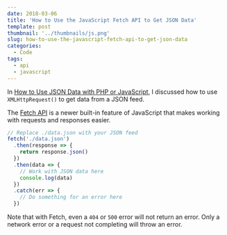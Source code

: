```yaml
---
date: 2018-03-06
title: 'How to Use the JavaScript Fetch API to Get JSON Data'
template: post
thumbnail: '../thumbnails/js.png'
slug: how-to-use-the-javascript-fetch-api-to-get-json-data
categories:
  - Code
tags:
  - api
  - javascript
---
```


In [How to Use JSON Data with PHP or JavaScript](/how-to-use-json-data-with-php-or-javascript/), I discussed how to use `XMLHttpRequest()` to get data from a JSON feed.

The [Fetch API](https://developer.mozilla.org/en-US/docs/Web/API/Fetch_API) is a newer built-in feature of JavaScript that makes working with requests and responses easier.

```js
// Replace ./data.json with your JSON feed
fetch('./data.json')
  .then(response => {
    return response.json()
  })
  .then(data => {
    // Work with JSON data here
    console.log(data)
  })
  .catch(err => {
    // Do something for an error here
  })
```

Note that with Fetch, even a `404` or `500` error will not return an error. Only a network error or a request not completing will throw an error.
